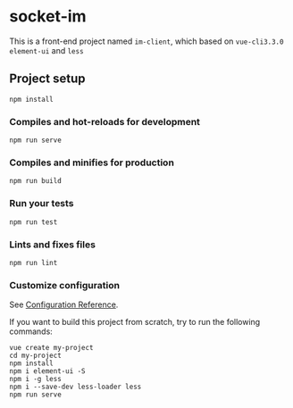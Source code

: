# socket-im

This is a front-end project named `im-client`, which based on `vue-cli3.3.0` `element-ui` and `less`
## Project setup
```
npm install
```

### Compiles and hot-reloads for development
```
npm run serve
```

### Compiles and minifies for production
```
npm run build
```

### Run your tests
```
npm run test
```

### Lints and fixes files
```
npm run lint
```

### Customize configuration
See [Configuration Reference](https://cli.vuejs.org/config/).

If you want to build this project from scratch, try to run the following commands:

```
vue create my-project
cd my-project
npm install
npm i element-ui -S
npm i -g less
npm i --save-dev less-loader less
npm run serve
```
